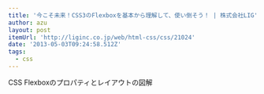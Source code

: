 ```yaml
---
title: '今こそ未来！CSS3のFlexboxを基本から理解して、使い倒そう！ | 株式会社LIG'
author: azu
layout: post
itemUrl: 'http://liginc.co.jp/web/html-css/css/21024'
date: '2013-05-03T09:24:58.512Z'
tags:
  - css
---
```

CSS Flexboxのプロパティとレイアウトの図解
